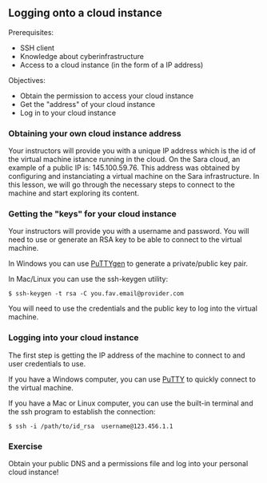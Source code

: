 ## Logging onto a cloud instance

Prerequisites:
* SSH client
* Knowledge about cyberinfrastructure
* Access to a cloud instance (in the form of a IP address)

Objectives:
*  Obtain the permission to access your cloud instance
*  Get the "address" of your cloud instance
*  Log in to your cloud instance

### Obtaining your own cloud instance address
Your instructors will provide you with a unique IP address which is the id of the virtual machine istance running in the cloud. On the Sara cloud, an example of a public IP is: 145.100.59.76. This address was obtained by configuring and instanciating a virtual machine on the Sara infrastructure. In this lesson, we will go through the necessary steps to connect to the machine and start exploring its content.

### Getting the "keys" for your cloud instance
Your instructors will provide you with a username and password. You will need to use or generate an RSA key to be able to connect to the virtual machine.

In Windows you can use [PuTTYgen](http://www.chiark.greenend.org.uk/~sgtatham/putty/download.html) to generate a private/public key pair.

In Mac/Linux you can use the ssh-keygen utility:

`$ ssh-keygen -t rsa -C you.fav.email@provider.com`

You will need to use the credentials and the public key to log into the virtual machine.

### Logging into your cloud instance
The first step is getting the IP address of the machine to connect to and user credentials to use. 

If you have a Windows computer, you can use [PuTTY](http://www.chiark.greenend.org.uk/~sgtatham/putty/download.html) to quickly connect to the virtual machine. 

If you have a Mac or Linux computer, you can use the built-in terminal and the ssh program to establish the connection:

`$ ssh -i /path/to/id_rsa  username@123.456.1.1`

### Exercise

Obtain your public DNS and a permissions file and log into your personal cloud instance!
